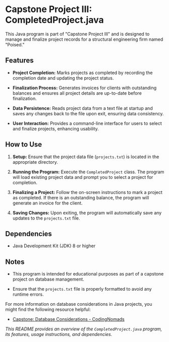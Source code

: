 # Capstone Project III: CompletedProject.java

This Java program is part of "Capstone Project III" and is designed to manage and finalize project records for a structural engineering firm named "Poised."

## Features

- **Project Completion:** Marks projects as completed by recording the completion date and updating the project status.

- **Finalization Process:** Generates invoices for clients with outstanding balances and ensures all project details are up-to-date before finalization.

- **Data Persistence:** Reads project data from a text file at startup and saves any changes back to the file upon exit, ensuring data consistency.

- **User Interaction:** Provides a command-line interface for users to select and finalize projects, enhancing usability.

## How to Use

1. **Setup:** Ensure that the project data file (`projects.txt`) is located in the appropriate directory.

2. **Running the Program:** Execute the `CompletedProject` class. The program will load existing project data and prompt you to select a project for completion.

3. **Finalizing a Project:** Follow the on-screen instructions to mark a project as completed. If there is an outstanding balance, the program will generate an invoice for the client.

4. **Saving Changes:** Upon exiting, the program will automatically save any updates to the `projects.txt` file.

## Dependencies

- Java Development Kit (JDK) 8 or higher

## Notes

- This program is intended for educational purposes as part of a capstone project on database management.

- Ensure that the `projects.txt` file is properly formatted to avoid any runtime errors.

For more information on database considerations in Java projects, you might find the following resource helpful:

- [Capstone: Database Considerations - CodingNomads](https://codingnomads.com/java-301-capstone-database-considerations)

*This README provides an overview of the `CompletedProject.java` program, its features, usage instructions, and dependencies.* 
